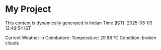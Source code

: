 # My Project

This content is dynamically generated in Indian Time (IST): 2025-08-03 12:49:54 IST


Current Weather in Coimbatore:
Temperature: 29.88 °C
Condition: broken clouds
